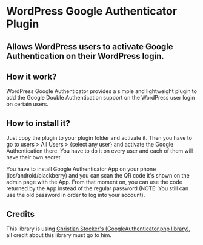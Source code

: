 # WordPress Google Authenticator Plugin

## Allows WordPress users to activate Google Authentication on their WordPress login.

## How it work?

WordPress Google Authenticator provides a simple and lightweight plugin to add the Google Double Authentication support on the WordPress user login on certain users.

## How to install it?

Just copy the plugin to your plugin folder and activate it. Then you have to go to users > All Users > {select any user} and activate the Google Authentication there. You have to do it on every user and each of them will have their own secret.

You have to install Google Authenticator App on your phone (ios/android/blackberry) and you can scan the QR code it's shown on the admin page with the App. From that moment on, you can use the code returned by the App instead of the regular password (NOTE: You still can use the old password in order to log into your account).

## Credits

This library is using [Christian Stocker's (GoogleAuthenticator.php library)](https://github.com/chregu/GoogleAuthenticator.php), all credit about this library must go to him.
